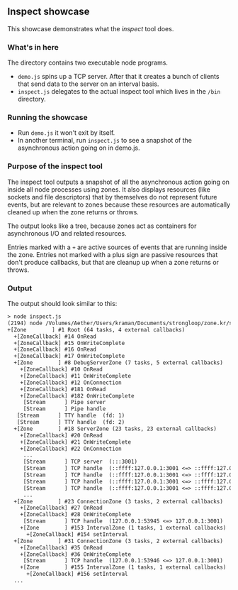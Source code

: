
## Inspect showcase

This showcase demonstrates what the _inspect_ tool does.

### What's in here

The directory contains two executable node programs.

  * `demo.js` spins up a TCP server. After that it creates a bunch of
    clients that send data to the server on an interval basis.
  * `inspect.js` delegates to the actual inspect tool which lives in
    the `/bin` directory.

### Running the showcase

  * Run `demo.js` it won't exit by itself.
  * In another terminal, run `inspect.js` to see
    a snapshot of the asynchronous action going on in demo.js.

### Purpose of the inspect tool

The inspect tool outputs a snapshot of all the asynchronous action
going on inside all node processes using zones. It also displays
resources (like sockets and file descriptors) that by themselves do not
represent future events, but are relevant to zones because these
resources are automatically cleaned up when the zone returns or throws.

The output looks like a tree, because zones act as containers for
asynchronous I/O and related resources.

Entries marked with a `+` are active sources of events that are running
inside the zone. Entries not marked with a plus sign are passive
resources that don't produce callbacks, but that are cleanup up when a
zone returns or throws.


### Output

The output should look similar to this:

```txt
> node inspect.js
(2194) node /Volumes/Aether/Users/kraman/Documents/strongloop/zone.kr/scratch.js
+[Zone        ] #1 Root (64 tasks, 4 external callbacks)
  +[ZoneCallback] #14 OnRead
  +[ZoneCallback] #15 OnWriteComplete
  +[ZoneCallback] #16 OnRead
  +[ZoneCallback] #17 OnWriteComplete
  +[Zone        ] #8 DebugServerZone (7 tasks, 5 external callbacks)
    +[ZoneCallback] #10 OnRead
    +[ZoneCallback] #11 OnWriteComplete
    +[ZoneCallback] #12 OnConnection
    +[ZoneCallback] #181 OnRead
    +[ZoneCallback] #182 OnWriteComplete
     [Stream      ] Pipe server 
     [Stream      ] Pipe handle 
   [Stream      ] TTY handle  (fd: 1)
   [Stream      ] TTY handle  (fd: 2)
  +[Zone        ] #18 ServerZone (23 tasks, 23 external callbacks)
    +[ZoneCallback] #20 OnRead
    +[ZoneCallback] #21 OnWriteComplete
    +[ZoneCallback] #22 OnConnection
     ...
     [Stream      ] TCP server  (:::3001)
     [Stream      ] TCP handle  (::ffff:127.0.0.1:3001 <=> ::ffff:127.0.0.1:53945)
     [Stream      ] TCP handle  (::ffff:127.0.0.1:3001 <=> ::ffff:127.0.0.1:53946)
     [Stream      ] TCP handle  (::ffff:127.0.0.1:3001 <=> ::ffff:127.0.0.1:53947)
     [Stream      ] TCP handle  (::ffff:127.0.0.1:3001 <=> ::ffff:127.0.0.1:53948)
     ...
  +[Zone        ] #23 ConnectionZone (3 tasks, 2 external callbacks)
    +[ZoneCallback] #27 OnRead
    +[ZoneCallback] #28 OnWriteComplete
     [Stream      ] TCP handle  (127.0.0.1:53945 <=> 127.0.0.1:3001)
    +[Zone        ] #153 IntervalZone (1 tasks, 1 external callbacks)
      +[ZoneCallback] #154 setInterval
  +[Zone        ] #31 ConnectionZone (3 tasks, 2 external callbacks)
    +[ZoneCallback] #35 OnRead
    +[ZoneCallback] #36 OnWriteComplete
     [Stream      ] TCP handle  (127.0.0.1:53946 <=> 127.0.0.1:3001)
    +[Zone        ] #155 IntervalZone (1 tasks, 1 external callbacks)
      +[ZoneCallback] #156 setInterval
  ...
```

